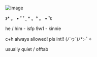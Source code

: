 ![image](https://github.com/user-attachments/assets/67f4a4ea-be2a-4b53-964e-15677ca27a9f)

》* 。 • ˚ ˚ ˛ * 。° 。 • ˚《

he / him - isfp 9w1 - kinnie 

c+h always allowed! pls int!!  (ﾉ´ヮ´)ﾉ*:･ﾟ✧

usually quiet / offtab



